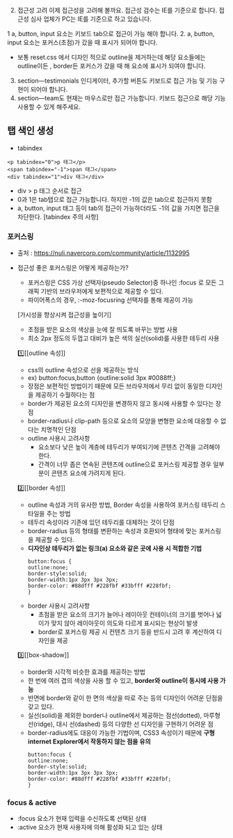 
2.	접근성 고려
이제 접근성을 고려해 볼까요.
접근성 검수는 IE를 기준으로 합니다.
접근성 심사 업체가  PC는 IE를 기준으로 하고 있습니다.

1 a, button, input 요소는 키보드 tab으로 접근이 가능 해야 합니다.
2. a, button, input 요소는 포커스(초점)가 갔을 때 표시가 되어야 합니다.
- 보통 reset.css 에서 디자인 적으로 outline을 제거하는데
해당 요소들에는 outline이든 , border든 포커스가 갔을 때 해 요소에 표시가 되여야 합니다.
3. section—testimonials  인디게이터, 추가할 버튼도 키보드로 접근 가능 및 기능 구현이 되어야 합니다.
4. section—team도 현재는 마우스로만 접근 가능합니다. 키보드 접근으로 해당 기능 사용할 수 있게 해주세요.


## 탭 색인 생성
- tabindex

```
<p tabindex="0">p 태그</p>
<span tabindex="-1">span 태그</span>
<div tabindex="1">div 태그</div>
```

- div > p 태그 순서로 접근
- 0과 1은 tab탭으로 접근 가능합니다. 하지만 -1의 값은 tab으로 접근하지 못함
- a, button, input 태그 등이 tab의 접근이 가능하더라도 -1의 값을 가지면 접근을 차단한다.
[tabindex 주의 사항]


### 포커스링
- 출처 : https://nuli.navercorp.com/community/article/1132995
- 접근성 좋은 포커스링은 어떻게 제공하는가?
  - 포커스링은 CSS 가상 선택자(pseudo Selector)중 하나인 :focus 로 모든 그래픽 기반의 브라우저에게 보편적으로 제공할 수 있다.
  - 파이어폭스의 경우, :-moz-focusring 선택자를 통해 제공이 가능

  [가시성을 향상시켜 접근성을 높이기]
  - 초점을 받은 요소의 색상을 눈에 잘 띄도록 바꾸는 방법 사용
  - 최소 2px 정도의 두껍고 대비가 높은 색의 실선(solid)를 사용한 테두리 사용

  :one:[[outline 속성]]
    - css의 outline 속성으로 선을 제공하는 방식
    - ex) button:focus,button {outline:solid 3px #0088ff;}
    - 장점은 보편적인 방법이기 때문에 모든 브라우저에서 무리 없이 동일한 디자인을 제공하기 수월하다는 점
    - border가 제공된 요소의 디자인을 변경하지 않고 동시에 사용할 수 있다는 장점
    - border-radius나 clip-path 등으로 요소의 모양을 변형한 요소에 대응할 수 없다는 치명적인 단점
    - outline 사용시 고려사항
      - 요소보다 낮은 높이 계층에 테두리가 부여되기에 콘텐츠 간격을 고려해야 한다.
      - 간격이 너무 좁은 연속된 콘텐츠에 outline으로 포커스링 제공할 경우 일부분이 콘텐츠 요소에 가려지게 된다.



  :two:[[border 속성]]
    - outline 속성과 거의 유사한 방법, Border 속성을 사용하여 포커스링 테두리 스타일을 주는 방법
    - 테두리 속성이라 기존에 있던 테두리를 대체하는 것이 단점
    - border-radius 등의 형태를 변환하는 속성과 호환되어 형태에 맞는 포커스링을 제공할 수 있다.
    - __디자인상 테두리가 없는 링크(a) 요소와 같은 곳에 사용 시 적합한 기법__
      ```
      button:focus {
      outline:none;
      border-style:solid;
      border-width:1px 3px 3px 3px;
      border-color: #88dfff #228fbf #33bfff #228fbf;
      }
      ```
    - border 사용시 고려사항
      - 초점을 받은 요소의 크기가 늘어나 레이아웃 컨테이너의 크기를 벗어나 넓이가 맞지 않아 레이아웃이 의도와 다르게 표시되는 현상이 발생
      - border로 포커스링 제공 시 컨텐츠 크기 등을 반드시 고려 후 계산하여 디자인을 제공

  :three:[[box-shadow]]
    - border와 시각적 비슷한 효과를 제공하는 방법
    - 한 번에 여러 겹의 색상을 사용 할 수 있고, __border와 outline이 동시에 사용 가능__
    - 반면에 border와 같이 한 면의 색상을 따로 주는 등의 디자인이 어려운 단점을 갖고 있다.
    - 실선(solid)을 제외한 border나 outline에서 제공하는 점선(dotted), 마루형 선(ridge), 대시 선(dashed) 등의 다양한 선 디자인을 구현하기 어려운 점
    - border-radius에도 대응이 가능한 기법이며, CSS3 속성이기 때문에 __구형 internet Explorer에서 작동하지 않는 점을 유의__
      ```
      button:focus {
      outline:none;
      border-style:solid;
      border-width:1px 3px 3px 3px;
      border-color: #88dfff #228fbf #33bfff #228fbf;
      }
      ```

### focus & active
- :focus 요소가 현재 입력을 수신하도록 선택된 상태
- :active 요소가 현재 사용자에 의해 활성화 되고 있는 상태

